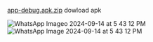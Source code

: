 [app-debug.apk.zip](https://github.com/user-attachments/files/17006799/app-debug.apk.zip) dowload apk

![WhatsApp Imageo 2024-09-14 at 5 43 12 PM](https://github.com/user-attachments/assets/98aa39fd-029f-407b-b6c3-6fd07d203ec0)
![WhatsApp Image 2024-09-14 at 5 43 12 PM](https://github.com/user-attachments/assets/3d3b5916-8068-4f47-8254-8b33a24439b9)
